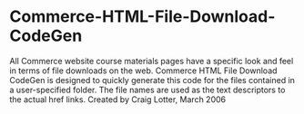 Commerce-HTML-File-Download-CodeGen
===================================

All Commerce website course materials pages have a specific look and feel in terms of file downloads on the web. Commerce HTML File Download CodeGen is designed to quickly generate this code for the files contained in a user-specified folder. The file names are used as the text descriptors to the actual href links.  Created by Craig Lotter, March 2006

